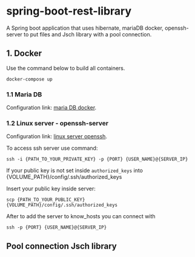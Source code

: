 # spring-boot-rest-library

A Spring boot application that uses hibernate, mariaDB docker, openssh-server to put files and Jsch library with a pool
connection.

## 1. Docker

Use the command below to build all containers.
```
docker-compose up
```

### 1.1 Maria DB

Configuration link: [maria DB docker](https://hub.docker.com/_/mariadb).

### 1.2 Linux server - openssh-server

Configuration link: [linux server openssh](https://docs.linuxserver.io/images/docker-openssh-server).

To access ssh server use command: 
```
ssh -i {PATH_TO_YOUR_PRIVATE_KEY} -p {PORT} {USER_NAME}@{SERVER_IP}
```

If your public key is not set inside ``authorized_keys`` into {VOLUME_PATH}/config/.ssh/authorized_keys

Insert your public key inside server: 
```
scp {PATH_TO_YOUR_PUBLIC_KEY} {VOLUME_PATH}/config/.ssh/authorized_keys
```

After to add the server to know_hosts you can connect with 
```
ssh -p {PORT} {USER_NAME}@{SERVER_IP}
```

## Pool connection Jsch library
